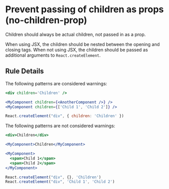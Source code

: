 # Prevent passing of children as props (no-children-prop)

Children should always be actual children, not passed in as a prop.

When using JSX, the children should be nested between the opening and closing
tags. When not using JSX, the children should be passed as additional
arguments to `React.createElement`.

## Rule Details

The following patterns are considered warnings:

```jsx
<div children='Children' />

<MyComponent children={<AnotherComponent />} />
<MyComponent children={['Child 1', 'Child 2']} />

React.createElement("div", { children: 'Children' })
```

The following patterns are not considered warnings:

```jsx
<div>Children</div>

<MyComponent>Children</MyComponent>

<MyComponent>
  <span>Child 1</span>
  <span>Child 2</span>
</MyComponent>

React.createElement("div", {}, 'Children')
React.createElement("div", 'Child 1', 'Child 2')
```
